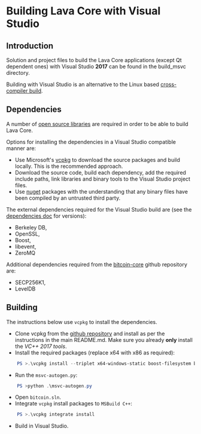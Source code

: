 Building Lava Core with Visual Studio
========================================

Introduction
---------------------
Solution and project files to build the Lava Core applications (except Qt dependent ones) with Visual Studio **2017** can be found in the build_msvc directory.

Building with Visual Studio is an alternative to the Linux based [cross-compiler build](https://github.com/bitcoin/bitcoin/blob/master/doc/build-windows.md).

Dependencies
---------------------
A number of [open source libraries](https://github.com/bitcoin/bitcoin/blob/master/doc/dependencies.md) are required in order to be able to build Lava Core.

Options for installing the dependencies in a Visual Studio compatible manner are:

- Use Microsoft's [vcpkg](https://docs.microsoft.com/en-us/cpp/vcpkg) to download the source packages and build locally. This is the recommended approach.
- Download the source code, build each dependency, add the required include paths, link libraries and binary tools to the Visual Studio project files.
- Use [nuget](https://www.nuget.org/) packages with the understanding that any binary files have been compiled by an untrusted third party.

The external dependencies required for the Visual Studio build are (see the [dependencies doc](https://github.com/bitcoin/bitcoin/blob/master/doc/dependencies.md) for versions):

- Berkeley DB,
- OpenSSL,
- Boost,
- libevent,
- ZeroMQ

Additional dependencies required from the [bitcoin-core](https://github.com/bitcoin-core) github repository are:
- SECP256K1,
- LevelDB

Building
---------------------
The instructions below use `vcpkg` to install the dependencies.

- Clone vcpkg from the [github repository](https://github.com/Microsoft/vcpkg) and install as per the instructions in the main README.md. Make sure you already **only** install the *VC++ 2017 tools*.
- Install the required packages (replace x64 with x86 as required):

```powershell
    PS >.\vcpkg install --triplet x64-windows-static boost-filesystem boost-signals2 boost-test libevent openssl zeromq berkeleydb secp256k1 leveldb
```
- Run the `msvc-autogen.py`:
```powershell
    PS >python .\msvc-autogen.py
```
- Open `bitcoin.sln`.
- Integrate `vcpkg` install packages to `MSBuild C++`:
```powershell
    PS >.\vcpkg integrate install
``` 
- Build in Visual Studio.

